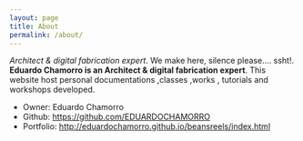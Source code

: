 ```yaml
---
layout: page
title: About
permalink: /about/
---
```

*Architect & digital fabrication expert*. We make here, silence please.... ssht!.
**Eduardo Chamorro is an Architect & digital fabrication expert**. This website host personal documentations ,classes ,works , tutorials and workshops developed.

* Owner: Eduardo Chamorro
* Github: https://github.com/EDUARDOCHAMORRO
* Portfolio: http://eduardochamorro.github.io/beansreels/index.html
